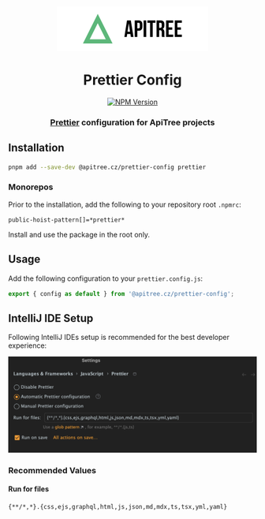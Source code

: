 <div align="center">

<a href="https://github.com/ApiTreeCZ">
<img alt="ApiTree s.r.o." src="../../public/apitree-logo.png" width="308" />
</a>

# Prettier Config

[![NPM Version](https://img.shields.io/npm/v/%40apitree.cz%2Fprettier-config)](https://www.npmjs.com/package/@apitree.cz/prettier-config)

### [Prettier](https://prettier.io) configuration for ApiTree projects

</div>

## Installation

```bash
pnpm add --save-dev @apitree.cz/prettier-config prettier
```

### Monorepos

Prior to the installation, add the following to your repository root `.npmrc`:

```
public-hoist-pattern[]=*prettier*
```

Install and use the package in the root only.

## Usage

Add the following configuration to your `prettier.config.js`:

```javascript
export { config as default } from '@apitree.cz/prettier-config';
```

## IntelliJ IDE Setup

Following IntelliJ IDEs setup is recommended for the best developer experience:

<img alt="IntelliJ Prettier Setup" src="../../public/intellij-prettier-setup.png" width="730" />

### Recommended Values

#### Run for files

```
{**/*,*}.{css,ejs,graphql,html,js,json,md,mdx,ts,tsx,yml,yaml}
```
